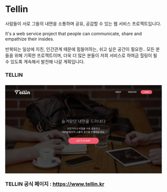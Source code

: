 # Tellin
사람들이 서로 그들의 내면을 소통하며 공유, 공감할 수 있는 웹 서비스 프로젝트입니다.

It's a web service project that people can communicate, share and empathize their insides.

반복되는 일상에 지친, 인간관계 때문에 힘들어하는, 쉬고 싶은 공간이 필요한.. 모든 분들을 위해 기획한 프로젝트이며, 더욱 더 많은 분들이 저희 서비스로 하여금 힐링이 될 수 있도록 계속해서 발전해 나갈 계획입니다.



<h3>TELLIN<h3>
<img src = "./Pages/LandingPage.jpg"/>


TELLIN 공식 페이지 : https://www.tellin.kr



